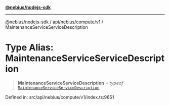 [**@nebius/nodejs-sdk**](../../../../../README.md)

***

[@nebius/nodejs-sdk](../../../../../README.md) / [api/nebius/compute/v1](../README.md) / MaintenanceServiceServiceDescription

# Type Alias: MaintenanceServiceServiceDescription

> **MaintenanceServiceServiceDescription** = *typeof* [`MaintenanceServiceServiceDescription`](../variables/MaintenanceServiceServiceDescription.md)

Defined in: src/api/nebius/compute/v1/index.ts:9651
